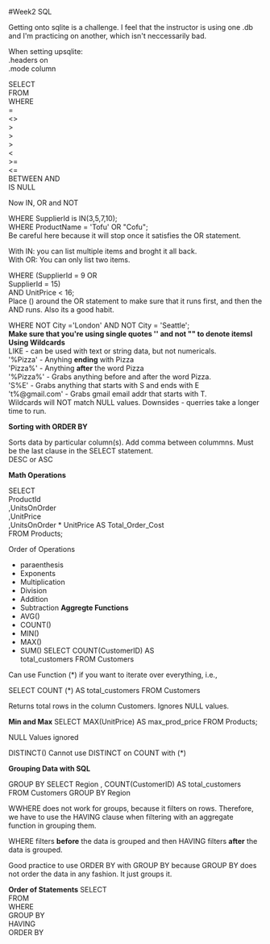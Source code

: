 #Week2  SQL


Getting onto sqlite is a challenge.  I feel that the instructor is using one .db and I'm practicing on another, which isn't neccessarily bad.

When setting upsqlite:    
.headers  on   
.mode    column


SELECT    
FROM   
WHERE    
    =       
    <>    
    >    
    >    
    >            
    <    
    >=    
    <=     
    BETWEEN  AND    
    IS NULL    

Now IN, OR and NOT  

WHERE SupplierId is IN(3,5,7,10);     
WHERE ProductName = 'Tofu' OR "Cofu";     
   Be careful here because it will stop once it satisfies the OR statement.

With IN: you can list multiple items and broght it all back.        
With OR:  You can only list two items.     

WHERE (SupplierId = 9 OR      
        SupplierId = 15)     
        AND UnitPrice < 16;     
Place () around the OR statement to make sure that it runs first, and then the AND runs.  Also its a good habit.

WHERE NOT City ='London' AND NOT City = 'Seattle';  
**Make sure that you're using single quotes '' and not "" to denote itemsI**     
 **Using Wildcards**     
 LIKE - can be used with text or string data, but not numericals.   
 '%Pizza'  - Anyhing **ending** with Pizza   
 'Pizza%'  - Anything **after** the word Pizza    
 '%Pizza%'  - Grabs anything before and after the word Pizza.  
 'S%E'    - Grabs anything that starts with S and ends with E    
 't%@gmail.com' - Grabs gmail email addr that starts with T.    
Wildcards will NOT match NULL values.
Downsides - querries take a longer time to run.   

**Sorting with ORDER BY**

Sorts data by particular column(s).  Add comma between colummns.
Must be the last clause in the SELECT statement.  
DESC or ASC

**Math Operations**

SELECT   
ProductId     
,UnitsOnOrder     
,UnitPrice     
,UnitsOnOrder * UnitPrice AS Total_Order_Cost   
FROM Products;

Order of Operations    
- paraenthesis
- Exponents
- Multiplication
- Division
- Addition
- Subtraction
**Aggregte Functions**
- AVG()
- COUNT()
- MIN()
- MAX()
- SUM()
SELECT COUNT(CustomerID) AS     
    total_customers
    FROM Customers

Can use Function (*) if you want to iterate over everything, i.e.,

SELECT COUNT (*) AS
total_customers
    FROM Customers

Returns total rows in the column Customers.
Ignores NULL values.

**Min and Max**
SELECT MAX(UnitPrice) AS max_prod_price
FROM Products;    

NULL Values ignored 

DISTINCT()
  Cannot use DISTINCT on COUNT with (*)    

**Grouping Data with SQL**

GROUP BY 
 SELECT Region
 , COUNT(CustomerID) AS total_customers
    FROM Customers
    GROUP BY Region

WWHERE does not work for groups, because it filters on rows. Therefore, we have to use the HAVING clause when filtering with an aggregate function in grouping them.

WHERE filters **before** the data is grouped and then HAVING filters **after** the data is grouped.

Good practice to use ORDER BY with GROUP BY because GROUP BY does not order the data in any fashion.  It just groups it.

**Order of Statements**
SELECT   
FROM   
WHERE   
GROUP BY   
HAVING    
ORDER BY   









